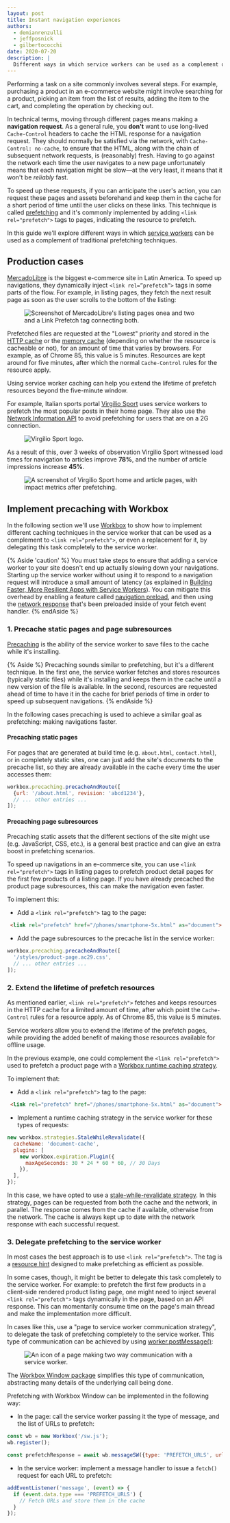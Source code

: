 ```yaml
---
layout: post
title: Instant navigation experiences
authors:
  - demianrenzulli
  - jeffposnick
  - gilbertococchi
date: 2020-07-20
description: |
  Different ways in which service workers can be used as a complement of traditional prefetching techniques.
---
```


Performing a task on a site commonly involves several steps. For example, purchasing a product in an e-commerce website might involve searching for a product, picking an item from the list of results, adding the item to the cart, and completing the operation by checking out.

In technical terms, moving through different pages means making a **navigation request**. As a general rule, you **don't** want to use long-lived `Cache-Control` headers to cache the HTML response for a navigation request. They should normally be satisfied via the network, with `Cache-Control: no-cache`, to ensure that the HTML, along with the chain of subsequent network requests, is (reasonably) fresh. 
Having to go against the network each time the user navigates to a new page unfortunately means that each navigation might be slow—at the very least, it means that it won't be *reliably* fast.

To speed up these requests, if you can anticipate the user's action, you can request these pages and assets beforehand and keep them in the cache for a short period of time until the user clicks on these links. This technique is called [prefetching](https://web.dev/link-prefetch/) and it's commonly implemented by adding `<link rel="prefetch">` tags to pages, indicating the resource to prefetch.

In this guide we'll explore different ways in which [service workers](https://developer.mozilla.org/en-US/docs/Web/API/Service_Worker_API) can be used as a complement of traditional prefetching techniques.

## Production cases

[MercadoLibre](https://www.mercadolibre.com.ar/) is the biggest e-commerce site in Latin America. To speed up navigations, they dynamically inject `<link rel=”prefetch”>` tags in some parts of the flow. For example, in listing pages, they fetch the next result page as soon as the user scrolls to the bottom of the listing:

<figure class="w-figure">
  <img src="mercadolibre-prefetch.png" 
       alt="Screenshot of MercadoLibre's listing pages onea and two and a Link Prefetch tag connecting both.">
</figure>

Prefetched files are requested at the "Lowest" priority and stored in the [HTTP cache](https://web.dev/http-cache/) or the [memory cache](https://calendar.perfplanet.com/2016/a-tale-of-four-caches/) (depending on whether the resource is cacheable or not), for an amount of time that varies by browsers. For example, as of Chrome 85, this value is 5 minutes. Resources are kept around for five minutes, after which the normal `Cache-Control` rules for the resource apply.

Using service worker caching can help you extend the lifetime of prefetch resources beyond the five-minute window.

For example, Italian sports portal [Virgilio Sport](https://sport.virgilio.it/) uses service workers to prefetch the most popular posts in their home page. They also use the [Network Information API](https://developer.mozilla.org/en-US/docs/Web/API/Network_Information_API) to avoid prefetching for users that are on a 2G connection.

<figure class="w-figure">
  <img src="virgilio-sport-logo.png" 
       alt="Virgilio Sport logo.">
</figure>

As a result of this, over 3 weeks of observation Virgilio Sport witnessed load times for navigation to articles improve **78%**, and the number of article impressions increase **45%**.

<figure class="w-figure">
  <img src="virgilio-sport-prefetch.png" 
       alt="A screenshot of Virgilio Sport home and article pages, with impact metrics after prefetching.">
</figure>

## Implement precaching with Workbox

In the following section we'll use [Workbox](https://web.dev/workbox/) to show how to implement different caching techniques in the service worker that can be used as a complement to `<link rel="prefetch">`, or even a replacement for it, by delegating this task completely to the service worker.

{% Aside 'caution' %} You must take steps to ensure that adding a service worker to your site doesn't end up actually slowing down your navigations. Starting up the service worker without using it to respond to a navigation request will introduce a small amount of latency (as explained in [Building Faster, More Resilient Apps with Service Workers](https://www.youtube.com/watch?v=25aCD5XL1Jk)). You can mitigate this overhead by enabling a feature called [navigation preload](https://developers.google.com/web/updates/2017/02/navigation-preload), and then using the [network response](https://developers.google.com/web/updates/2017/02/navigation-preload#using_the_preloaded_response) that's been preloaded inside of your fetch event handler.
{% endAside %}

### 1. Precache static pages and page subresources

[Precaching](https://web.dev/precache-with-workbox/) is the ability of the service worker to save files to the cache while it's installing. 

{% Aside %}
Precaching sounds similar to prefetching, but it's a different technique. In the first one, the service worker fetches and stores resources (typically static files) while it's installing and keeps them in the cache until a new version of the file is available. In the second, resources are requested ahead of time to have it in the cache for brief periods of time in order to speed up subsequent navigations. 
{% endAside %}

In the following cases precaching is used to achieve a similar goal as prefetching: making navigations faster.

#### Precaching static pages

For pages that are generated at build time (e.g. `about.html`, `contact.html`), or in completely static sites, one can just add the site's documents to the precache list, so they are already available in the cache every time the user accesses them:

```javascript
workbox.precaching.precacheAndRoute([
  {url: '/about.html', revision: 'abcd1234'},
  // ... other entries ...
]);
```

#### Precaching page subresources 

Precaching static assets that the different sections of the site might use (e.g. JavaScript, CSS, etc.), is a general best practice and can give an extra boost in prefetching scenarios.

To speed up navigations in an e-commerce site, you can use  `<link rel="prefetch">` tags in listing pages to prefetch product detail pages for the first few products of a listing page. If you have already precached the product page subresources, this can make the navigation even faster.

To implement this:

- Add a `<link rel="prefetch">` tag to the page:

```html
 <link rel="prefetch" href="/phones/smartphone-5x.html" as="document">
```

- Add the page subresources to the precache list in the service worker:

```javascript
workbox.precaching.precacheAndRoute([
  '/styles/product-page.ac29.css',
  // ... other entries ...
]);
```

### 2. Extend the lifetime of prefetch resources

As mentioned earlier, `<link rel="prefetch">` fetches and keeps resources in the HTTP cache for a limited amount of time, after which point the `Cache-Control` rules for a resource apply. As of Chrome 85, this value is 5 minutes.

Service workers allow you to extend the lifetime of the prefetch pages, while providing the added benefit of making those resources available for offline usage.

In the previous example, one could complement the `<link rel="prefetch">` used to prefetch a product page with a [Workbox runtime caching strategy](https://web.dev/runtime-caching-with-workbox/).

To implement that:

- Add a `<link rel="prefetch">` tag to the page:

```html
 <link rel="prefetch" href="/phones/smartphone-5x.html" as="document">
 ```

 - Implement a runtime caching strategy in the service worker for these types of requests:

```javascript
new workbox.strategies.StaleWhileRevalidate({
  cacheName: 'document-cache',
  plugins: [
    new workbox.expiration.Plugin({
      maxAgeSeconds: 30 * 24 * 60 * 60, // 30 Days
    }),
  ],
});
```

In this case, we have opted to use a [stale-while-revalidate strategy](https://developers.google.com/web/tools/workbox/modules/workbox-strategies#stale-while-revalidate). In this strategy, pages can be requested from both the cache and the network, in parallel. The response comes from the cache if available, otherwise from the network. The cache is always kept up to date with the network response with each successful request.

### 3. Delegate prefetching to the service worker

In most cases the best approach is to use `<link rel="prefetch">`. The tag is a [resource hint](https://www.w3.org/TR/resource-hints/) designed to make prefetching as efficient as possible.

In some cases, though, it might be better to delegate this task completely to the service worker. 
For example: to prefetch the first few products in a client-side rendered product listing page, one might need to inject several `<link rel="prefetch">` tags dynamically in the page, based on an API response. This can momentarily consume time on the page's main thread and make the implementation more difficult.

In cases like this, use a "page to service worker communication strategy", to delegate the task of prefetching completely to the service worker. This type of communication can be achieved by using [worker.postMessage()](https://html.spec.whatwg.org/multipage/workers.html#dom-worker-postmessage):

<figure class="w-figure">
  <img src="page-to-sw.png" 
       alt="An icon of a page making two way communication with a service worker.">
</figure>

The [Workbox Window package](https://developers.google.com/web/tools/workbox/modules/workbox-window) simplifies this type of communication, abstracting many details of the underlying call being done. 

Prefetching with Workbox Window can be implemented in the following way:

- In the page: call the service worker passing it the type of message, and the list of URLs to prefetch:

```javascript
const wb = new Workbox('/sw.js');
wb.register();

const prefetchResponse = await wb.messageSW({type: 'PREFETCH_URLS', urls: […]});
```

- In the service worker: implement a message handler to issue a `fetch()` request for each URL to prefetch: 

```javascript
addEventListener('message', (event) => {
  if (event.data.type === 'PREFETCH_URLS') {
    // Fetch URLs and store them in the cache
  }
});
```
